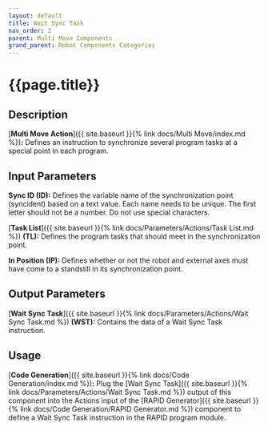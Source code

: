 ```yaml
---
layout: default
title: Wait Sync Task
nav_order: 2
parent: Multi Move Components
grand_parent: Robot Components Categories
---
```


# **{{page.title}}**

## **Description**

[**Multi Move Action**]({{ site.baseurl }}{% link docs/Multi Move/index.md %})**:** 
Defines an instruction to synchronize several program tasks at a special point in each program.

## **Input Parameters**

**Sync ID (ID):** Defines the variable name of the synchronization point (syncident) based on a text value. Each name needs to be unique. The first letter should not be a number. Do not use special characters.

[**Task List**]({{ site.baseurl }}{% link docs/Parameters/Actions/Task List.md %}) **(TL):** Defines the program tasks that should meet in the synchronization point.

**In Position (IP):** Defines whether or not the robot and external axes must have come to a standstill in its synchronization point.

## **Output Parameters**

[**Wait Sync Task**]({{ site.baseurl }}{% link docs/Parameters/Actions/Wait Sync Task.md %}) **(WST):** Contains the data of a Wait Sync Task instruction.

## **Usage**

[**Code Generation**]({{ site.baseurl }}{% link docs/Code Generation/index.md %})**:** Plug the [Wait Sync Task]({{ site.baseurl }}{% link docs/Parameters/Actions/Wait Sync Task.md %}) output of this component into the Actions input of the [RAPID Generator]({{ site.baseurl }}{% link docs/Code Generation/RAPID Generator.md %}) component to define a Wait Sync Task instruction in the RAPID program module.

